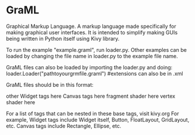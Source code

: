 # GraML
Graphical Markup Language.
A markup language made specifically for making graphical user interfaces.
It is intended to simplify making GUIs being written in Python itself using Kivy library.

To run the example "example.graml", run loader.py.
Other examples can be loaded by changing the file name in loader.py to the example file name.

GraML files can also be loaded by importing the loader.py and doing:
loader.Loader("pathtoyourgrmfile.graml") #extensions can also be in .xml

GraML files should be in this format:
<GraML>
  <Body>other Widget tags here</Body>
  <Script>Python script here. Preserve Python's indentation
  </Script>
  <Canvas>
   Canvas tags here
  </Canvas>
  <Shader>
    <Fragment>fragment shader here</Fragment>
    <Vertex> vertex shader here</Vertex>
  </Shader>
</GraML>

For a list of tags that can be nested in these base tags, visit kivy.org
For example, Widget tags include Widget itself, Button, FloatLayout, GridLayout, etc.
Canvas tags include Rectangle, Ellipse, etc.
